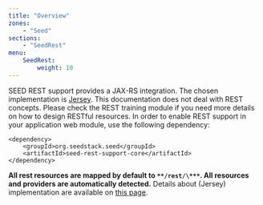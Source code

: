 ```yaml
---
title: "Overview"
zones:
    - "Seed"
sections:
    - "SeedRest"
menu:
    SeedRest:
        weight: 10
---
```


SEED REST support provides a JAX-RS integration. The chosen implementation is [Jersey](https://jersey.java.net/).
This documentation does not deal with REST concepts. Please check the REST training module if you need more details on
how to design RESTful resources. In order to enable REST support in your application web module, use the following dependency:

    <dependency>
        <groupId>org.seedstack.seed</groupId>
        <artifactId>seed-rest-support-core</artifactId>
    </dependency>

**All rest resources are mapped by default to `**/rest/\***`. All resources and providers are automatically detected.**
Details about (Jersey) implementation are available on [this page](https://jersey.java.net/documentation/1.17/index.html).

